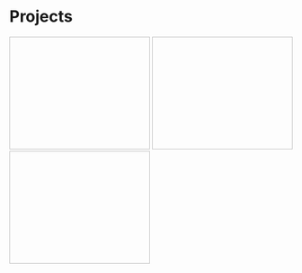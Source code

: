 # Projects
<img scr = "https://github.com/msingh4937/Projects/blob/master/GamePlan/capture1.PNG" width = "250" height = "200">
<img scr = "https://github.com/msingh4937/Projects/blob/master/GamePlan/Capture2.PNG" width = "250" height = "200">
<img scr = "https://github.com/msingh4937/Projects/blob/master/GamePlan/Capture3.PNG" width = "250" height = "200" >
